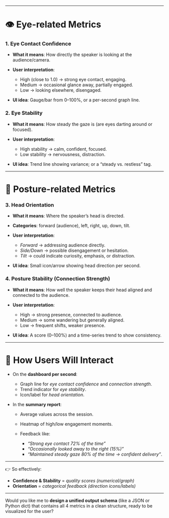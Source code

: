 
---

# 👁️ Eye-related Metrics

### 1. **Eye Contact Confidence**

* **What it means**: How directly the speaker is looking at the audience/camera.
* **User interpretation**:

  * High (close to 1.0) → strong eye contact, engaging.
  * Medium → occasional glance away, partially engaged.
  * Low → looking elsewhere, disengaged.
* **UI idea**: Gauge/bar from 0–100%, or a per-second graph line.

### 2. **Eye Stability**

* **What it means**: How steady the gaze is (are eyes darting around or focused).
* **User interpretation**:

  * High stability → calm, confident, focused.
  * Low stability → nervousness, distraction.
* **UI idea**: Trend line showing variance; or a “steady vs. restless” tag.

---

# 🧑 Posture-related Metrics

### 3. **Head Orientation**

* **What it means**: Where the speaker’s head is directed.
* **Categories**: forward (audience), left, right, up, down, tilt.
* **User interpretation**:

  * *Forward* → addressing audience directly.
  * *Side/Down* → possible disengagement or hesitation.
  * *Tilt* → could indicate curiosity, emphasis, or distraction.
* **UI idea**: Small icon/arrow showing head direction per second.

### 4. **Posture Stability (Connection Strength)**

* **What it means**: How well the speaker keeps their head aligned and connected to the audience.
* **User interpretation**:

  * High → strong presence, connected to audience.
  * Medium → some wandering but generally aligned.
  * Low → frequent shifts, weaker presence.
* **UI idea**: A score (0–100%) and a time-series trend to show consistency.

---

# 🎯 How Users Will Interact

* On the **dashboard per second**:

  * Graph line for *eye contact confidence* and *connection strength*.
  * Trend indicator for *eye stability*.
  * Icon/label for *head orientation*.

* In the **summary report**:

  * Average values across the session.
  * Heatmap of high/low engagement moments.
  * Feedback like:

    * *“Strong eye contact 72% of the time”*
    * *“Occasionally looked away to the right (15%)”*
    * *“Maintained steady gaze 80% of the time → confident delivery”*.

---

👉 So effectively:

* **Confidence & Stability** = *quality scores (numerical/graph)*
* **Orientation** = *categorical feedback (direction icons/labels)*

---

Would you like me to **design a unified output schema** (like a JSON or Python dict) that contains all 4 metrics in a clean structure, ready to be visualized for the user?
